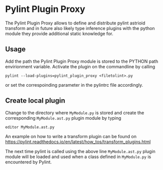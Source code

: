 # Pylint Plugin Proxy #

The Pylint Plugin Proxy allows to define and distribute pylint astrioid
transform and in future also likely type inference plugins with the python
module they provide additional static knowledge for. 

## Usage ##
Add the path the Pylint Plugin Proxy module is stored to the PYTHON path
envirionment variable. Activate the plugin on the commandline by calling

` pylint --load-plugins=pylint_plugin_proxy <filetolint>.py `

or set the correspoinding parameter in the pylintrc file accordingly.

## Create local plugin ##

Change to the directory where `MyModule.py` is stored and create the corresponding
`MyModule.ast.py` plugin module by typing

`
editor MyModule.ast.py
`

An example on how to write a transform plugin can be found on 
<https://pylint.readthedocs.io/en/latest/how_tos/transform_plugins.html>


The next time pylint is called using the above line `MyModule.ast.py` plugin module will be loaded and used when a class defined in `MyModule.py` is encountered by Pylint. 

